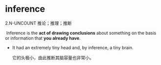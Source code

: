 # inference

2.N-UNCOUNT 推论；推理；推断

​	Inference is the **act of drawing conclusions** about something on the basis or information that **you already have**.

- It had an extremely tiny head and, by inference, a tiny brain.

  它的头极小，由此推断其脑容量也非常小。